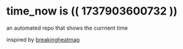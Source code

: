 # time_now is (( 1737903600732 ))

an automated repo that shows the currnent time

inspired by [breakingheatmap](https://github.com/breakingheatmap/breakingheatmap)